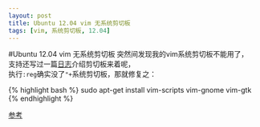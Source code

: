 ```yaml
---
layout: post
title: Ubuntu 12.04 vim 无系统剪切板
tags: [vim, 系统剪切板, 12.04]
---
```


#Ubuntu 12.04 vim 无系统剪切板
突然间发现我的vim系统剪切板不能用了，  
支持还写过一篇[日志][vim-paste]介绍剪切板来着呢，  
执行`:reg`确实没了`"+`系统剪切板，那就修复之：

{% highlight bash %}
sudo apt-get install vim-scripts vim-gnome vim-gtk
{% endhighlight %}

[参考](http://www.liurongxing.com/ubuntu-system-vim-to-use-the-system-clipboard.html)

[vim-paste]: http://tunzao.github.io/2014/02/16/vim-paste/
